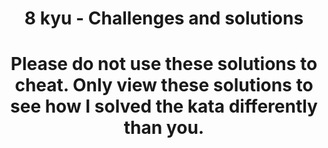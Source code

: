  
# <div align='center'>8 kyu - Challenges and solutions</div>

# <div align='center'>Please do not use these solutions to cheat. Only view these solutions to see how I solved the kata differently than you.</div>

